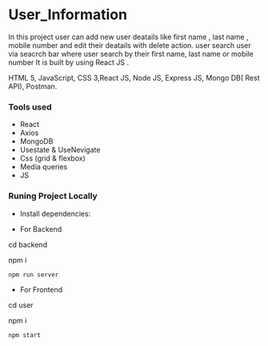 # User_Information

In this project user can add new user deatails like first name , last name , mobile number and edit their deatails with delete action. user search user via seacrch bar where user search by their first name, last name or mobile number It is built by using React JS .

HTML 5, JavaScript, CSS 3,React JS, Node JS, Express JS, Mongo DB( Rest API), Postman.



### Tools used

- React
- Axios
- MongoDB
- Usestate & UseNevigate
- Css (grid & flexbox)
- Media queries
- JS

### Runing Project Locally

- Install dependencies: 

- For Backend

cd backend

npm i

`npm run server`


- For Frontend

cd user

npm i

`npm start`
